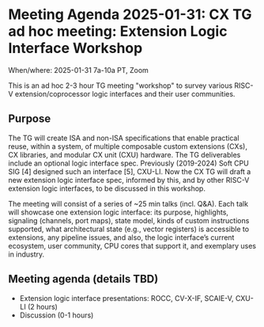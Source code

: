 # Meeting Agenda 2025-01-31: CX TG ad hoc meeting: Extension Logic Interface Workshop

When/where: 2025-01-31 7a-10a PT, Zoom

This is an ad hoc 2-3 hour TG meeting "workshop" to survey various
RISC-V extension/coprocessor logic interfaces and their user communities.

## Purpose

The TG will create ISA and non-ISA specifications that enable practical
reuse, within a system, of multiple composable custom extensions (CXs),
CX libraries, and modular CX unit (CXU) hardware. The TG deliverables
include an optional logic interface spec. Previously (2019-2024) Soft
CPU SIG [4] designed such an interface [5], CXU-LI. Now the CX TG will
draft a new extension logic interface spec, informed by this, and by
other RISC-V extension logic interfaces, to be discussed in this workshop.

The meeting will consist of a series of ~25 min talks (incl. Q&A). Each
talk will showcase one extension logic interface: its purpose,
highlights, signaling (channels, port maps), state model, kinds of
custom instructions supported, what architectural state (e.g., vector
registers) is accessible to extensions, any pipeline issues, and also,
the logic interface’s current ecosystem, user community, CPU cores
that support it, and exemplary uses in industry.

## Meeting agenda (details TBD)

- Extension logic interface presentations: ROCC, CV-X-IF, SCAIE-V, CXU-LI (2 hours)
- Discussion (0-1 hours)
